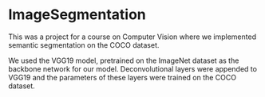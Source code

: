 # ImageSegmentation
This was a project for a course on Computer Vision where we implemented semantic segmentation on the COCO dataset.

We used the VGG19 model, pretrained on the ImageNet dataset as the backbone network for our model. 
Deconvolutional layers were appended to VGG19 and the parameters of these layers were trained on the COCO dataset.
